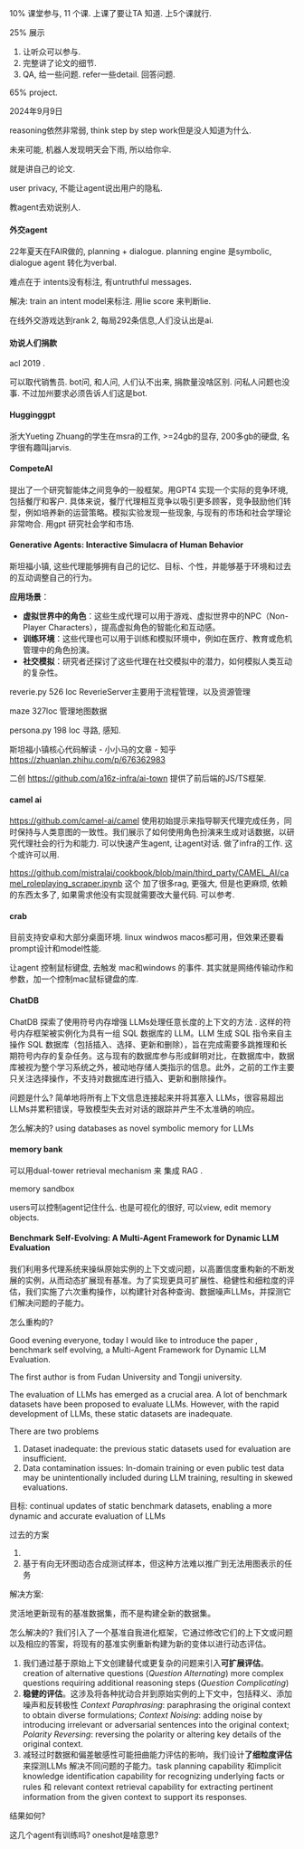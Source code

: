 10% 课堂参与, 11 个课. 上课了要让TA 知道. 上5个课就行.

25% 展示

1. 让听众可以参与.
2. 完整讲了论文的细节.
3. QA, 给一些问题. refer一些detail. 回答问题. 

65%  project.





2024年9月9日

reasoning依然非常弱, think step by step work但是没人知道为什么. 

未来可能, 机器人发现明天会下雨, 所以给你伞. 

就是讲自己的论文.

user privacy, 不能让agent说出用户的隐私.

教agent去劝说别人. 

#### 外交agent

22年夏天在FAIR做的, planning + dialogue. planning engine 是symbolic, dialogue agent 转化为verbal. 

难点在于 intents没有标注, 有untruthful messages.

解决:  train an intent model来标注.   用lie score 来判断lie.

在线外交游戏达到rank 2, 每局292条信息,人们没认出是ai. 

#### 劝说人们捐款

 acl 2019 .

可以取代销售员.  bot问, 和人问,  人们认不出来, 捐款量没啥区别.    问私人问题也没事. 不过加州要求必须告诉人们这是bot. 

#### Hugginggpt

浙大Yueting Zhuang的学生在msra的工作, >=24gb的显存, 200多gb的硬盘,  名字很有趣叫jarvis.

#### CompeteAI

提出了一个研究智能体之间竞争的一般框架。用GPT4 实现一个实际的竞争环境, 包括餐厅和客户. 具体来说，餐厅代理相互竞争以吸引更多顾客，竞争鼓励他们转型，例如培养新的运营策略。模拟实验发现一些现象, 与现有的市场和社会学理论非常吻合.  用gpt 研究社会学和市场.

#### Generative Agents: Interactive Simulacra of Human Behavior

斯坦福小镇, 这些代理能够拥有自己的记忆、目标、个性，并能够基于环境和过去的互动调整自己的行为。

**应用场景**：

- **虚拟世界中的角色**：这些生成代理可以用于游戏、虚拟世界中的NPC（Non-Player Characters），提高虚拟角色的智能化和互动感。
- **训练环境**：这些代理也可以用于训练和模拟环境中，例如在医疗、教育或危机管理中的角色扮演。
- **社交模拟**：研究者还探讨了这些代理在社交模拟中的潜力，如何模拟人类互动的复杂性。

reverie.py 526 loc  ReverieServer主要用于流程管理，以及资源管理

maze 327loc 管理地图数据

persona.py  198 loc 寻路, 感知. 

斯坦福小镇核心代码解读 - 小小马的文章 - 知乎
https://zhuanlan.zhihu.com/p/676362983

二创 https://github.com/a16z-infra/ai-town  提供了前后端的JS/TS框架.



#### camel ai

https://github.com/camel-ai/camel 使用初始提示来指导聊天代理完成任务，同时保持与人类意图的一致性。我们展示了如何使用角色扮演来生成对话数据，以研究代理社会的行为和能力.  可以快速产生agent, 让agent对话. 做了infra的工作.  这个或许可以用. 

https://github.com/mistralai/cookbook/blob/main/third_party/CAMEL_AI/camel_roleplaying_scraper.ipynb 这个 加了很多rag, 更强大, 但是也更麻烦, 依赖的东西太多了, 如果需求他没有实现就需要改大量代码. 可以参考. 

####  crab

目前支持安卓和大部分桌面环境. linux windwos macos都可用，但效果还要看prompt设计和model性能. 

让agent 控制鼠标键盘, 去触发 mac和windows 的事件. 其实就是网络传输动作和参数，加一个控制mac鼠标键盘的库.

#### ChatDB

ChatDB 探索了使用符号内存增强 LLMs处理任意长度的上下文的方法 . 这样的符号内存框架被实例化为具有一组 SQL 数据库的 LLM。LLM 生成 SQL 指令来自主操作 SQL 数据库（包括插入、选择、更新和删除），旨在完成需要多跳推理和长期符号内存的复杂任务。这与现有的数据库参与形成鲜明对比，在数据库中，数据库被视为整个学习系统之外，被动地存储人类指示的信息。此外，之前的工作主要只关注选择操作，不支持对数据库进行插入、更新和删除操作。

问题是什么? 简单地将所有上下文信息连接起来并将其塞入 LLMs，很容易超出 LLMs并累积错误，导致模型失去对对话的跟踪并产生不太准确的响应。

怎么解决的? using databases as novel symbolic memory for LLMs

#### memory bank

可以用dual-tower retrieval mechanism 来 集成 RAG . 

memory sandbox

users可以控制agent记住什么. 也是可视化的很好, 可以view, edit memory objects.

#### Benchmark Self-Evolving: A Multi-Agent Framework for Dynamic LLM Evaluation

我们利用多代理系统来操纵原始实例的上下文或问题，以高置信度重构新的不断发展的实例，从而动态扩展现有基准。为了实现更具可扩展性、稳健性和细粒度的评估，我们实施了六次重构操作，以构建针对各种查询、数据噪声LLMs，并探测它们解决问题的子能力。

怎么重构的? 

Good evening everyone, today I would like to introduce the paper , benchmark self evolving, a Multi-Agent Framework for Dynamic LLM Evaluation.

The first author is from Fudan University and Tongji university.  

The evaluation of LLMs has emerged as a crucial area. A lot of benchmark datasets have been proposed to evaluate LLMs. However, with the rapid development of LLMs, these static datasets are inadequate. 

There are two problems

1. Dataset inadequate: the previous static datasets used for evaluation are insufficient.
2. Data contamination issues:  In-domain training or even public test data may be unintentionally included during LLM training, resulting in skewed evaluations.  

目标: continual updates of static benchmark datasets, enabling a more dynamic and accurate evaluation of LLMs

过去的方案

1. 
2. 基于有向无环图动态合成测试样本，但这种方法难以推广到无法用图表示的任务

解决方案:

灵活地更新现有的基准数据集，而不是构建全新的数据集。

怎么解决的? 我们引入了一个基准自我进化框架，它通过修改它们的上下文或问题以及相应的答案，将现有的基准实例重新构建为新的变体以进行动态评估。 

1. 我们通过基于原始上下文创建替代或更复杂的问题来引入**可扩展评估**。  creation of alternative questions (*Question Alternating*)    more complex questions requiring additional reasoning steps (*Question Complicating*)
2. **稳健的评估**。这涉及将各种扰动合并到原始实例的上下文中，包括释义、添加噪声和反转极性    *Context Paraphrasing*: paraphrasing the original context to obtain diverse formulations;    *Context Noising*: adding noise by introducing irrelevant or adversarial sentences into the original context;     *Polarity Reversing*: reversing the polarity or altering key details of the original context. 
3. 减轻过时数据和偏差敏感性可能扭曲能力评估的影响，我们设计**了细粒度评估**来探测LLMs 解决不同问题的子能力。task planning capability   和implicit knowledge identification capability for recognizing underlying facts or rules 和 relevant context retrieval capability for extracting pertinent information from the given context to support its responses.

结果如何? 

这几个agent有训练吗?  oneshot是啥意思? 







